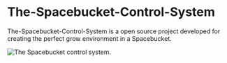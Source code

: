 # The-Spacebucket-Control-System
The-Spacebucket-Control-System is a open source project developed for creating the perfect grow environment in a Spacebucket.

![The Spacebucket control system.](https://i.ibb.co/N2XMhFW/IMG-20201114-134340-01.jpg)
